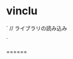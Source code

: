 vinclu
======

`
// ライブラリの読み込み
<script type="text/javascript" src="vinclu_led.js"></script>

<script type="text/javascript">
// 点灯
led1 = new VincluLed(100,100);
// 激しく点滅　
led2 = new VincluLed(100, 1);
// 緩やかな点滅
led3 = new VincluLed(100, 10);

// 点灯
led1.on();
// 消灯
led1.off();

</script>
`

======
